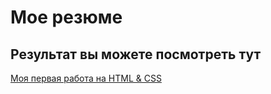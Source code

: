 # Мое резюме

## Результат вы можете посмотреть тут



[Моя первая работа на HTML & CSS]([https://duckduckgo.com](https://ruszam54.github.io/resume/)https://ruszam54.github.io/resume/)
